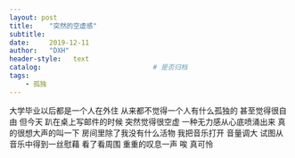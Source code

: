 ```yaml
---
layout: post                   
title:    "突然的空虚感"                  
subtitle:                         
date:     2019-12-11              
author:   "DXH"                     
header-style:   text                
catalog:                            # 是否归档
tags:                              
    - 孤独
---
```


大学毕业以后都是一个人在外住
从来都不觉得一个人有什么孤独的
甚至觉得很自由
但今天
趴在桌上写邮件的时候
突然觉得很空虚
一种无力感从心底喷涌出来
真的很想大声的叫一下
房间里除了我没有什么活物
我把音乐打开 音量调大
试图从音乐中得到一丝慰藉
看了看周围
重重的叹息一声
唉
真可怜
